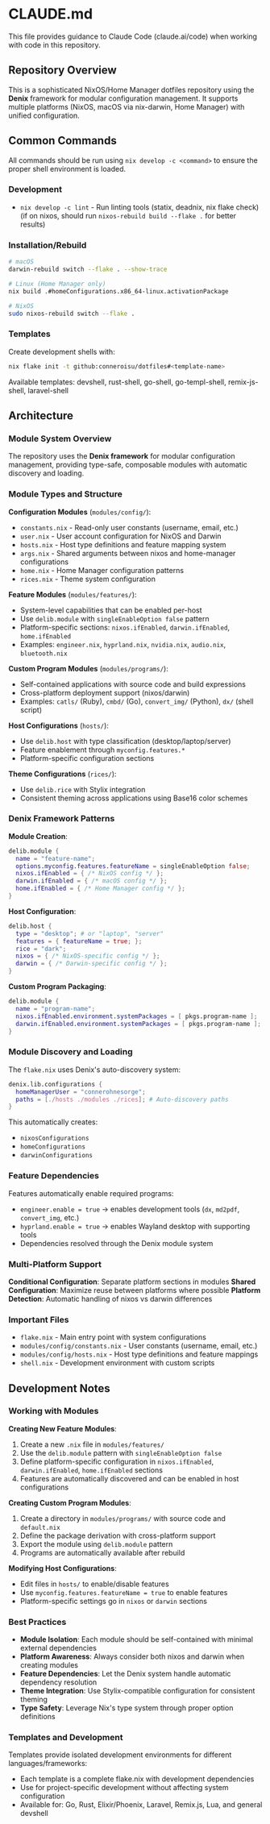 # CLAUDE.md

This file provides guidance to Claude Code (claude.ai/code) when working with code in this repository.

## Repository Overview

This is a sophisticated NixOS/Home Manager dotfiles repository using the **Denix** framework for modular configuration management. It supports multiple platforms (NixOS, macOS via nix-darwin, Home Manager) with unified configuration.

## Common Commands

All commands should be run using `nix develop -c <command>` to ensure the proper shell environment is loaded.

### Development
- `nix develop -c lint` - Run linting tools (statix, deadnix, nix flake check) (if on nixos, should run `nixos-rebuild build --flake .` for better results)

### Installation/Rebuild
```bash
# macOS
darwin-rebuild switch --flake . --show-trace

# Linux (Home Manager only)
nix build .#homeConfigurations.x86_64-linux.activationPackage

# NixOS
sudo nixos-rebuild switch --flake .
```

### Templates
Create development shells with:
```bash
nix flake init -t github:conneroisu/dotfiles#<template-name>
```
Available templates: devshell, rust-shell, go-shell, go-templ-shell, remix-js-shell, laravel-shell

## Architecture

### Module System Overview

The repository uses the **Denix framework** for modular configuration management, providing type-safe, composable modules with automatic discovery and loading.

### Module Types and Structure

**Configuration Modules** (`modules/config/`):
- `constants.nix` - Read-only user constants (username, email, etc.)
- `user.nix` - User account configuration for NixOS and Darwin
- `hosts.nix` - Host type definitions and feature mapping system
- `args.nix` - Shared arguments between nixos and home-manager configurations
- `home.nix` - Home Manager configuration patterns
- `rices.nix` - Theme system configuration

**Feature Modules** (`modules/features/`):
- System-level capabilities that can be enabled per-host
- Use `delib.module` with `singleEnableOption false` pattern
- Platform-specific sections: `nixos.ifEnabled`, `darwin.ifEnabled`, `home.ifEnabled`
- Examples: `engineer.nix`, `hyprland.nix`, `nvidia.nix`, `audio.nix`, `bluetooth.nix`

**Custom Program Modules** (`modules/programs/`):
- Self-contained applications with source code and build expressions
- Cross-platform deployment support (nixos/darwin)
- Examples: `catls/` (Ruby), `cmbd/` (Go), `convert_img/` (Python), `dx/` (shell script)

**Host Configurations** (`hosts/`):
- Use `delib.host` with type classification (desktop/laptop/server)
- Feature enablement through `myconfig.features.*`
- Platform-specific configuration sections

**Theme Configurations** (`rices/`):
- Use `delib.rice` with Stylix integration
- Consistent theming across applications using Base16 color schemes

### Denix Framework Patterns

**Module Creation**:
```nix
delib.module {
  name = "feature-name";
  options.myconfig.features.featureName = singleEnableOption false;
  nixos.ifEnabled = { /* NixOS config */ };
  darwin.ifEnabled = { /* macOS config */ };
  home.ifEnabled = { /* Home Manager config */ };
}
```

**Host Configuration**:
```nix
delib.host {
  type = "desktop"; # or "laptop", "server"
  features = { featureName = true; };
  rice = "dark";
  nixos = { /* NixOS-specific config */ };
  darwin = { /* Darwin-specific config */ };
}
```

**Custom Program Packaging**:
```nix
delib.module {
  name = "program-name";
  nixos.ifEnabled.environment.systemPackages = [ pkgs.program-name ];
  darwin.ifEnabled.environment.systemPackages = [ pkgs.program-name ];
}
```

### Module Discovery and Loading

The `flake.nix` uses Denix's auto-discovery system:
```nix
denix.lib.configurations {
  homeManagerUser = "connerohnesorge";
  paths = [./hosts ./modules ./rices]; # Auto-discovery paths
}
```

This automatically creates:
- `nixosConfigurations`
- `homeConfigurations` 
- `darwinConfigurations`

### Feature Dependencies

Features automatically enable required programs:
- `engineer.enable = true` → enables development tools (`dx`, `md2pdf`, `convert_img`, etc.)
- `hyprland.enable = true` → enables Wayland desktop with supporting tools
- Dependencies resolved through the Denix module system

### Multi-Platform Support

**Conditional Configuration**: Separate platform sections in modules
**Shared Configuration**: Maximize reuse between platforms where possible
**Platform Detection**: Automatic handling of nixos vs darwin differences

### Important Files
- `flake.nix` - Main entry point with system configurations
- `modules/config/constants.nix` - User constants (username, email, etc.)
- `modules/config/hosts.nix` - Host type definitions and feature mappings
- `shell.nix` - Development environment with custom scripts

## Development Notes

### Working with Modules

**Creating New Feature Modules**:
1. Create a new `.nix` file in `modules/features/`
2. Use the `delib.module` pattern with `singleEnableOption false`
3. Define platform-specific configuration in `nixos.ifEnabled`, `darwin.ifEnabled`, `home.ifEnabled` sections
4. Features are automatically discovered and can be enabled in host configurations

**Creating Custom Program Modules**:
1. Create a directory in `modules/programs/` with source code and `default.nix`
2. Define the package derivation with cross-platform support
3. Export the module using `delib.module` pattern
4. Programs are automatically available after rebuild

**Modifying Host Configurations**:
- Edit files in `hosts/` to enable/disable features
- Use `myconfig.features.featureName = true` to enable features
- Platform-specific settings go in `nixos` or `darwin` sections

### Best Practices

- **Module Isolation**: Each module should be self-contained with minimal external dependencies
- **Platform Awareness**: Always consider both nixos and darwin when creating modules
- **Feature Dependencies**: Let the Denix system handle automatic dependency resolution
- **Theme Integration**: Use Stylix-compatible configuration for consistent theming
- **Type Safety**: Leverage Nix's type system through proper option definitions

### Templates and Development

Templates provide isolated development environments for different languages/frameworks:
- Each template is a complete flake.nix with development dependencies
- Use for project-specific development without affecting system configuration
- Available for: Go, Rust, Elixir/Phoenix, Laravel, Remix.js, Lua, and general devshell
